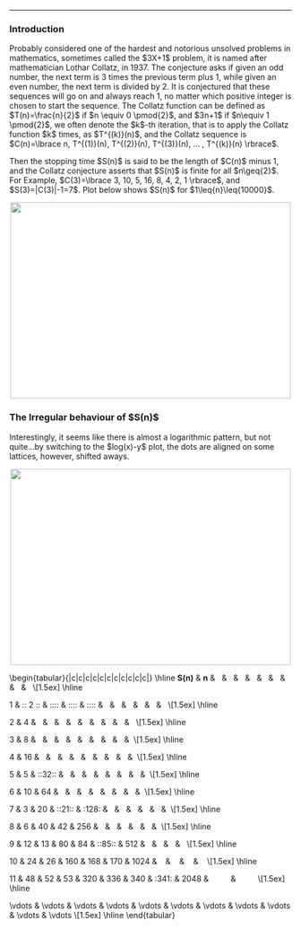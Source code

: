 ***
<h3>Introduction</h3>
Probably considered one of the hardest and notorious unsolved problems in mathematics, sometimes called the $3X+1$ problem, it is named after mathematician Lothar Collatz, in 1937. The conjecture asks if given an odd number, the next term is 3 times the previous term plus 1, while given an even number, the next term is divided by 2. It is conjectured that these sequences will go on and always reach 1, no matter which positive integer is chosen to start the sequence.
The Collatz function can be defined as $T(n)=\frac{n}{2}$ if $n \equiv 0 \pmod{2}$, and $3n+1$ if $n\equiv 1 \pmod{2}$, we often denote the $k$-th iteration, that is to apply the Collatz function $k$ times, as $T^{(k)}(n)$, and the Collatz sequence is $C(n)=\lbrace n, T^{(1)}(n), T^{(2)}(n), T^{(3)}(n), ... , T^{(k)}(n) \rbrace$.
<p/>
Then the stopping time $S(n)$ is said to be the length of $C(n)$ minus 1, and the Collatz conjecture asserts that $S(n)$ is finite for all $n\geq{2}$. For Example, $C(3)=\lbrace 3, 10, 5, 16, 8, 4, 2, 1 \rbrace$, and $S(3)=|C(3)|-1=7$.  Plot below shows $S(n)$ for $1\leq{n}\leq{10000}$.
<p align="center"><img src= "https://user-images.githubusercontent.com/66701331/205472558-b2fabe57-7635-4ab1-b0ca-e4ae3d20c849.png" width="500" height="350"> <p/>

<h3>The Irregular behaviour of $S(n)$</h3>
Interestingly, it seems like there is almost a logarithmic pattern, but not quite...by switching to the $log(x)-y$ plot, the dots are aligned on some lattices, however, shifted aways.
<p align="center"><img src= "https://user-images.githubusercontent.com/66701331/205472604-ce2e8c30-79be-4f58-8515-69658587755a.png" width="500" height="350"> <p/>

\begin{tabular}{|c|c|c|c|c|c|c|c|c|c|c|}
  \hline
  $\textbf{S(n)}$ & $\textbf{n}$ & $\:$ & $\:$ & $\:$ & $\:$ & $\:$ & $\:$ & $\:$ & $\:$ & $\:$ \\[1.5ex] \hline
  
   1 & \:\: 2 \:\: & \:\:\:\: & \:\:\:\: & \:\:\:\: & $\:$ & $\:$ & $\:$ & $\:$ & $\:$ & $\:$ \\[1.5ex] \hline
   
   2 & 4 & $\:$ & $\:$ & $\:$ & $\:$ & $\:$ & $\:$ & $\:$ & $\:$ & $\:$ \\[1.5ex] \hline
   
   3 & 8 & $\:$ & $\:$ & $\:$ & $\:$ & $\:$ & $\:$ & $\:$ & $\:$ & $\:$\\[1.5ex] \hline
   
   4 & 16 & $\:$ & $\:$ & $\:$ & $\:$ & $\:$ & $\:$ & $\:$ & $\:$ & $\:$\\[1.5ex] \hline
   
   5 & 5 & \:\:32\:\: & $\:$ & $\:$ & $\:$ & $\:$ & $\:$ & $\:$ & $\:$ & $\:$\\[1.5ex] \hline
   
   6 & 10 & 64 & $\:$ & $\:$ & $\:$ & $\:$ & $\:$ & $\:$ & $\:$ & $\:$\\[1.5ex] \hline
   
   7 & 3 & 20 & \:\:21\:\: & \:128\: & $\:$ & $\:$ & $\:$ & $\:$ & $\:$ & $\:$\\[1.5ex] \hline
   
   8 & 6 & 40 & 42 & 256 & $\:$ & $\:$ & $\:$ & $\:$ & $\:$ & $\:$\\[1.5ex] \hline
   
   9 & 12 & 13 & 80 & 84 & \:\:85\:\: & 512 & $\:$ & $\:$ & $\:$ & $\:$ \\[1.5ex] \hline
   
   10 & 24 & 26 & 160 & 168 & 170 & 1024 & $\;\;$ & $\:\:$ & $\:\:$ & $\:\:$ \\[1.5ex] \hline
   
   11 & 48 & 52 & 53 & 320 & 336 & 340 & \:341\: & 2048 & $\:\:\:\:\:\:\:\:$ & $\:\:\:\:\:\:\:\:$ \\[1.5ex] \hline
   
   \vdots & \vdots & \vdots & \vdots & \vdots & \vdots & \vdots & \vdots & \vdots & \vdots & \vdots \\[1.5ex] \hline
\end{tabular}


<p/><html lang="en"><head><meta http-equiv="content-type" content="text/html; charset=utf-8"><script type="text/javascript" charset="utf-8" src="https://cdn.mathjax.org/mathjax/latest/MathJax.js?config=TeX-AMS-MML_HTMLorMML,https://vincenttam.github.io/javascripts/MathJaxLocal.js"></script></head>

